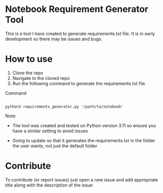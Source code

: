 # Notebook Requirement Generator Tool
This is a tool I have created to generate requirements.txt file. 
It is in early development so there may be issues and bugs. 

# How to use 
1. Clone the repo 
2. Navigate to the cloned repo 
3. Run the following command to generate the requirements.txt file 

Command
```git

python3 requirements_generator.py '/path/to/notebook'

```

Note:
- The tool was created and tested on Python version 3.11 so ensure you have a similar setting to avoid issues 

- Going to update so that it generates the requirements.txt in the folder the user wants, not just the default folder

# Contribute
To contribute (or report issues) just open a new issue and add appropriate title along with the description of the issue 
